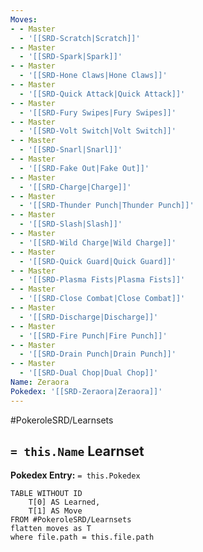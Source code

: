 ```yaml
---
Moves:
- - Master
  - '[[SRD-Scratch|Scratch]]'
- - Master
  - '[[SRD-Spark|Spark]]'
- - Master
  - '[[SRD-Hone Claws|Hone Claws]]'
- - Master
  - '[[SRD-Quick Attack|Quick Attack]]'
- - Master
  - '[[SRD-Fury Swipes|Fury Swipes]]'
- - Master
  - '[[SRD-Volt Switch|Volt Switch]]'
- - Master
  - '[[SRD-Snarl|Snarl]]'
- - Master
  - '[[SRD-Fake Out|Fake Out]]'
- - Master
  - '[[SRD-Charge|Charge]]'
- - Master
  - '[[SRD-Thunder Punch|Thunder Punch]]'
- - Master
  - '[[SRD-Slash|Slash]]'
- - Master
  - '[[SRD-Wild Charge|Wild Charge]]'
- - Master
  - '[[SRD-Quick Guard|Quick Guard]]'
- - Master
  - '[[SRD-Plasma Fists|Plasma Fists]]'
- - Master
  - '[[SRD-Close Combat|Close Combat]]'
- - Master
  - '[[SRD-Discharge|Discharge]]'
- - Master
  - '[[SRD-Fire Punch|Fire Punch]]'
- - Master
  - '[[SRD-Drain Punch|Drain Punch]]'
- - Master
  - '[[SRD-Dual Chop|Dual Chop]]'
Name: Zeraora
Pokedex: '[[SRD-Zeraora|Zeraora]]'
---
```


#PokeroleSRD/Learnsets

## `= this.Name` Learnset

**Pokedex Entry:** `= this.Pokedex`

```dataview
TABLE WITHOUT ID
    T[0] AS Learned,
    T[1] AS Move
FROM #PokeroleSRD/Learnsets
flatten moves as T
where file.path = this.file.path
```
